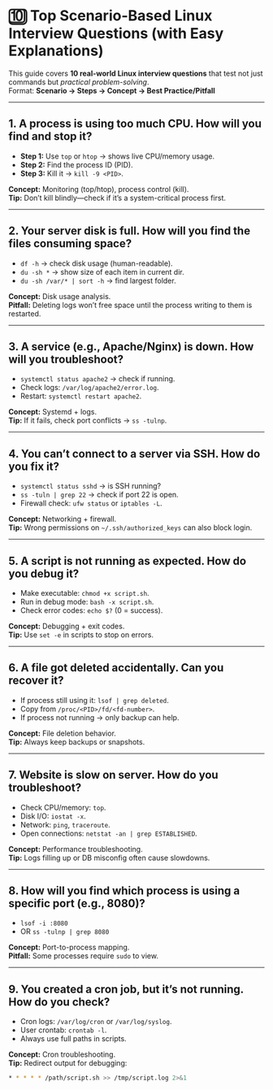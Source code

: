 
# 🔟 Top Scenario-Based Linux Interview Questions (with Easy Explanations)

This guide covers **10 real-world Linux interview questions** that test not just commands but *practical problem-solving*.  
Format: **Scenario → Steps → Concept → Best Practice/Pitfall**  

---

## 1. A process is using too much CPU. How will you find and stop it?
- **Step 1:** Use `top` or `htop` → shows live CPU/memory usage.  
- **Step 2:** Find the process ID (PID).  
- **Step 3:** Kill it → `kill -9 <PID>`.  

**Concept:** Monitoring (top/htop), process control (kill).  
**Tip:** Don’t kill blindly—check if it’s a system-critical process first.

---

## 2. Your server disk is full. How will you find the files consuming space?
- `df -h` → check disk usage (human-readable).  
- `du -sh *` → show size of each item in current dir.  
- `du -sh /var/* | sort -h` → find largest folder.  

**Concept:** Disk usage analysis.  
**Pitfall:** Deleting logs won’t free space until the process writing to them is restarted.

---

## 3. A service (e.g., Apache/Nginx) is down. How will you troubleshoot?
- `systemctl status apache2` → check if running.  
- Check logs: `/var/log/apache2/error.log`.  
- Restart: `systemctl restart apache2`.  

**Concept:** Systemd + logs.  
**Tip:** If it fails, check port conflicts → `ss -tulnp`.

---

## 4. You can’t connect to a server via SSH. How do you fix it?
- `systemctl status sshd` → is SSH running?  
- `ss -tuln | grep 22` → check if port 22 is open.  
- Firewall check: `ufw status` or `iptables -L`.  

**Concept:** Networking + firewall.  
**Tip:** Wrong permissions on `~/.ssh/authorized_keys` can also block login.

---

## 5. A script is not running as expected. How do you debug it?
- Make executable: `chmod +x script.sh`.  
- Run in debug mode: `bash -x script.sh`.  
- Check error codes: `echo $?` (0 = success).  

**Concept:** Debugging + exit codes.  
**Tip:** Use `set -e` in scripts to stop on errors.

---

## 6. A file got deleted accidentally. Can you recover it?
- If process still using it: `lsof | grep deleted`.  
- Copy from `/proc/<PID>/fd/<fd-number>`.  
- If process not running → only backup can help.  

**Concept:** File deletion behavior.  
**Tip:** Always keep backups or snapshots.

---

## 7. Website is slow on server. How do you troubleshoot?
- Check CPU/memory: `top`.  
- Disk I/O: `iostat -x`.  
- Network: `ping`, `traceroute`.  
- Open connections: `netstat -an | grep ESTABLISHED`.  

**Concept:** Performance troubleshooting.  
**Tip:** Logs filling up or DB misconfig often cause slowdowns.

---

## 8. How will you find which process is using a specific port (e.g., 8080)?
- `lsof -i :8080`  
- OR `ss -tulnp | grep 8080`  

**Concept:** Port-to-process mapping.  
**Pitfall:** Some processes require `sudo` to view.

---

## 9. You created a cron job, but it’s not running. How do you check?
- Cron logs: `/var/log/cron` or `/var/log/syslog`.  
- User crontab: `crontab -l`.  
- Always use full paths in scripts.  

**Concept:** Cron troubleshooting.  
**Tip:** Redirect output for debugging:  
  ```bash
  * * * * * /path/script.sh >> /tmp/script.log 2>&1
